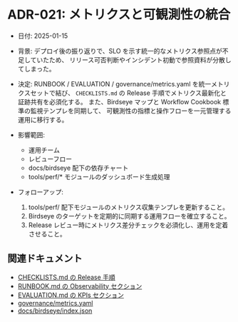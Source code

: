 # ADR-021: メトリクスと可観測性の統合

- 日付: 2025-01-15

- 背景:
  デプロイ後の振り返りで、SLO を示す統一的なメトリクス参照点が不足していたため、
  リリース可否判断やインシデント初動で参照資料が分散してしまった。

- 決定:
  RUNBOOK / EVALUATION / governance/metrics.yaml を統一メトリクスセットで結び、
  `CHECKLISTS.md` の Release 手順でメトリクス最新化と証跡共有を必須化する。
  また、Birdseye マップと Workflow Cookbook 標準の監視テンプレを同期して、
  可観測性の指標と操作フローを一元管理する運用に移行する。

- 影響範囲:
  - 運用チーム
  - レビューフロー
  - docs/birdseye 配下の依存チャート
  - tools/perf/* モジュールのダッシュボード生成処理

- フォローアップ:
  1. tools/perf/ 配下モジュールのメトリクス収集テンプレを更新すること。
  2. Birdseye のターゲットを定期的に同期する運用フローを確立すること。
  3. Release レビュー時にメトリクス差分チェックを必須化し、運用を定着させること。

## 関連ドキュメント

- [CHECKLISTS.md の Release 手順](../../CHECKLISTS.md#release)
- [RUNBOOK.md の Observability セクション](../../RUNBOOK.md#observability)
- [EVALUATION.md の KPIs セクション](../../EVALUATION.md#kpis)
- [governance/metrics.yaml](../../governance/metrics.yaml)
- [docs/birdseye/index.json](../birdseye/index.json)
